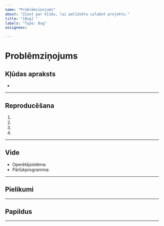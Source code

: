 ```yaml
---
name: "Problēmziņojums"
about: "Ziņot par kļūdu, lai palīdzētu uzlabot projektu."
title: "[Bug] "
labels: "Type: Bug"
assignees:

---
```


# Problēmziņojums

## Kļūdas apraksts
<!-- Skaidrs un kodolīgs problēmas apraksts. -->

*

---

## Reproducēšana
<!-- Soļi, kas jāveic, lai kļūdu atkārtotu -->

1.
2.
3.
4.

---

## Vide
<!-- Vide, kas varētu ietekmēt kļūdu. Pievienot un noņemt punktus pēc vajadzības -->

* Operētājsistēma:
* Pārlūkprogramma:

---

## Pielikumi
<!-- Ja piemērojams, ekrānuzņēmumi, video un citi pielikumi, kas palīdz izskaidrot kļūdu. -->

---

## Papildus
<!-- Papildus konteksts / informācija par problēmu -->

---

<!--
Lai paātrinātu procesu, pirms jauna ziņojuma izveides lūgums pārbaudīt esošos.
-->